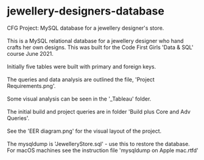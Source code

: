 # jewellery-designers-database
CFG Project: MySQL database for a jewellery designer's store.
<br><br>
This is a MySQL relational database for a jewellery designer who hand crafts
her own designs. This was built for the Code First Girls 'Data & SQL' course June 2021.
<br><br>
Initially five tables were built with primary and foreign keys.
<br><br>
The queries and data analysis are outlined the file, 'Project Requirements.png'.
<br><br>
Some visual analysis can be seen in the '_Tableau' folder.
<br><br>
The initial build and project queries are in folder 'Build plus Core and Adv Queries'.
<br><br>
See the 'EER diagram.png' for the visual layout of the project.
<br><br>
The mysqldump is 'JewelleryStore.sql' - use this to restore the database.
For macOS machines see the instruction file 'mysqldump on Apple mac.rtfd'
<br><br>
